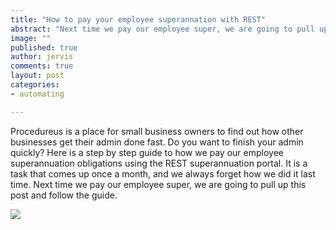 ```yaml
---
title: "How to pay your employee superannation with REST"
abstract: "Next time we pay our employee super, we are going to pull up this post and follow the guide."
image: ""
published: true
author: jervis
comments: true
layout: post
categories:
- automating

---
```


Procedureus is a place for small business owners to find out how other businesses get their admin done fast. Do you want to finish your admin quickly? Here is a step by step guide to how we pay our employee superannuation obligations using the REST superannuation portal. It is a task that comes up once a month, and we always forget how we did it last time. Next time we pay our employee super, we are going to pull up this post and follow the guide.

![](http://4.bp.blogspot.com/-m0UyH01BJ-Q/TzMYkqF9aYI/AAAAAAAAAFw/JjKGYvOPtTA/s1600/rest-super-system.png)